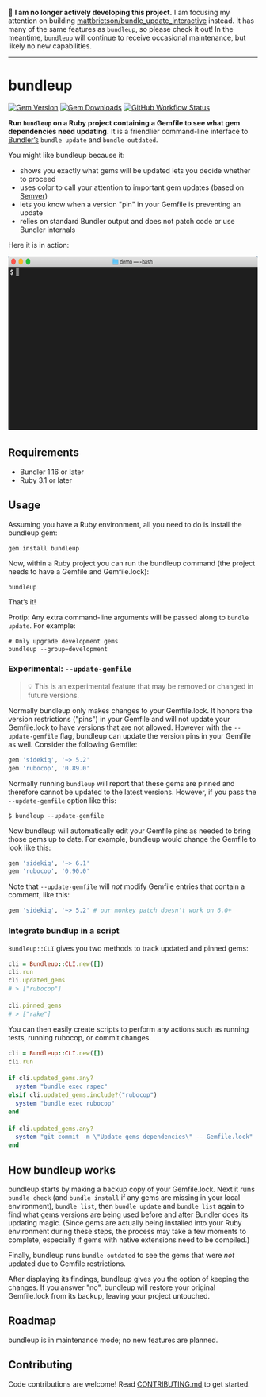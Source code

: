 📣 **I am no longer actively developing this project.** I am focusing my attention on building [mattbrictson/bundle_update_interactive](https://github.com/mattbrictson/bundle_update_interactive) instead. It has many of the same features as `bundleup`, so please check it out! In the meantime, `bundleup` will continue to receive occasional maintenance, but likely no new capabilities.

---

# bundleup

[![Gem Version](https://img.shields.io/gem/v/bundleup)](https://rubygems.org/gems/bundleup)
[![Gem Downloads](https://img.shields.io/gem/dt/bundleup)](https://www.ruby-toolbox.com/projects/bundleup)
[![GitHub Workflow Status](https://img.shields.io/github/actions/workflow/status/mattbrictson/bundleup/ci.yml)](https://github.com/mattbrictson/bundleup/actions/workflows/ci.yml)

**Run `bundleup` on a Ruby project containing a Gemfile to see what gem dependencies need updating.** It is a friendlier command-line interface to [Bundler’s][bundler] `bundle update` and `bundle outdated`.

You might like bundleup because it:

- shows you exactly what gems will be updated lets you decide whether to proceed
- uses color to call your attention to important gem updates (based on [Semver][])
- lets you know when a version "pin" in your Gemfile is preventing an update
- relies on standard Bundler output and does not patch code or use Bundler internals

Here it is in action:

<img src="./demo.gif" width="682" height="351" alt="Sample output">

## Requirements

- Bundler 1.16 or later
- Ruby 3.1 or later

## Usage

Assuming you have a Ruby environment, all you need to do is install the bundleup gem:

```
gem install bundleup
```

Now, within a Ruby project you can run the bundleup command (the project needs to have a Gemfile and Gemfile.lock):

```
bundleup
```

That’s it!

Protip: Any extra command-line arguments will be passed along to `bundle update`. For example:

```
# Only upgrade development gems
bundleup --group=development
```

### Experimental: `--update-gemfile`

> 💡 This is an experimental feature that may be removed or changed in future versions.

Normally bundleup only makes changes to your Gemfile.lock. It honors the version restrictions ("pins") in your Gemfile and will not update your Gemfile.lock to have versions that are not allowed. However with the `--update-gemfile` flag, bundleup can update the version pins in your Gemfile as well. Consider the following Gemfile:

```ruby
gem 'sidekiq', '~> 5.2'
gem 'rubocop', '0.89.0'
```

Normally running `bundleup` will report that these gems are pinned and therefore cannot be updated to the latest versions. However, if you pass the `--update-gemfile` option like this:

```
$ bundleup --update-gemfile
```

Now bundleup will automatically edit your Gemfile pins as needed to bring those gems up to date. For example, bundleup would change the Gemfile to look like this:

```ruby
gem 'sidekiq', '~> 6.1'
gem 'rubocop', '0.90.0'
```

Note that `--update-gemfile` will _not_ modify Gemfile entries that contain a comment, like this:

```ruby
gem 'sidekiq', '~> 5.2' # our monkey patch doesn't work on 6.0+
```

### Integrate bundlup in a script

`Bundleup::CLI` gives you two methods to track updated and pinned gems:

```ruby
cli = Bundleup::CLI.new([])
cli.run
cli.updated_gems
# > ["rubocop"]

cli.pinned_gems
# > ["rake"]
```

You can then easily create scripts to perform any actions such as running tests, running rubocop, or commit changes.

```ruby
cli = Bundleup::CLI.new([])
cli.run

if cli.updated_gems.any?
  system "bundle exec rspec"
elsif cli.updated_gems.include?("rubocop")
  system "bundle exec rubocop"
end

if cli.updated_gems.any?
  system "git commit -m \"Update gems dependencies\" -- Gemfile.lock"
end
```

## How bundleup works

bundleup starts by making a backup copy of your Gemfile.lock. Next it runs `bundle check` (and `bundle install` if any gems are missing in your local environment), `bundle list`, then `bundle update` and `bundle list` again to find what gems versions are being used before and after Bundler does its updating magic. (Since gems are actually being installed into your Ruby environment during these steps, the process may take a few moments to complete, especially if gems with native extensions need to be compiled.)

Finally, bundleup runs `bundle outdated` to see the gems that were _not_ updated due to Gemfile restrictions.

After displaying its findings, bundleup gives you the option of keeping the changes. If you answer "no", bundleup will restore your original Gemfile.lock from its backup, leaving your project untouched.

## Roadmap

bundleup is in maintenance mode; no new features are planned.

## Contributing

Code contributions are welcome! Read [CONTRIBUTING.md](CONTRIBUTING.md) to get started.

[bundler]: http://bundler.io
[semver]: http://semver.org
